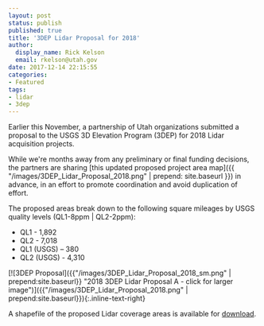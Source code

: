 ```yaml
---
layout: post
status: publish
published: true
title: '3DEP Lidar Proposal for 2018'
author:
  display_name: Rick Kelson
  email: rkelson@utah.gov
date: 2017-12-14 22:15:55
categories:
- Featured
tags:
- lidar
- 3dep
---
```


Earlier this November, a partnership of Utah organizations submitted a proposal to the USGS 3D Elevation Program (3DEP) for 2018 Lidar acquisition projects.  

While we're months away from any preliminary or final funding decisions, the partners are sharing [this updated proposed project area map]({{ "/images/3DEP_Lidar_Proposal_2018.png" | prepend: site.baseurl }})
 in advance, in an effort to promote coordination and avoid duplication of effort.   

The proposed areas break down to the following square mileages by USGS quality levels (QL1-8ppm | QL2-2ppm):
-	QL1 - 1,892
-	QL2 - 7,018
-	QL1 (USGS) – 380
-	QL2 (USGS) - 4,310

[![3DEP Proposal]({{"/images/3DEP_Lidar_Proposal_2018_sm.png" | prepend:site.baseurl}} "2018 3DEP Lidar Proposal A - click for larger image")]({{"/images/3DEP_Lidar_Proposal_2018.png" | prepend:site.baseurl}}){:.inline-text-right}  

 A shapefile of the proposed Lidar coverage areas is available for [download](ftp://ftp.agrc.utah.gov/LiDAR/3DEP_Lidar_Proposal_2018.zip).  

 
